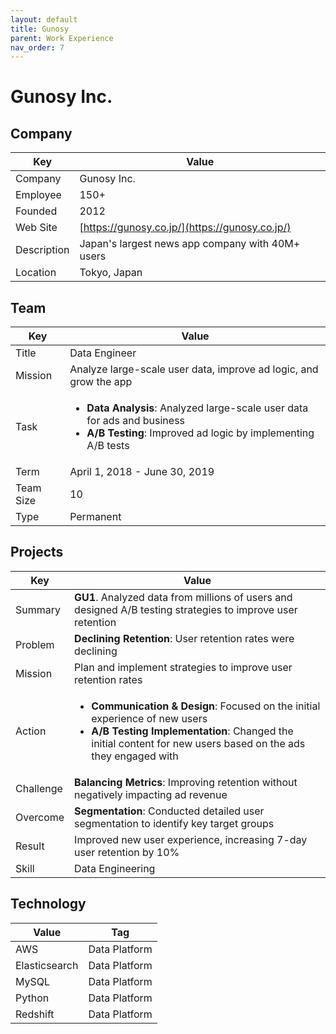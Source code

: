 ```yaml
---
layout: default
title: Gunosy
parent: Work Experience
nav_order: 7
---
```


# Gunosy Inc.

## Company

| Key         | Value                                              |
| ----------- | -------------------------------------------------- |
| Company     | Gunosy Inc.                                        |
| Employee    | 150+                                               |
| Founded     | 2012                                               |
| Web Site    | [https://gunosy.co.jp/](https://gunosy.co.jp/)                              |
| Description | Japan's largest news app company with 40M+ users |
| Location    | Tokyo, Japan                                       |

## Team

<table>
  <thead>
    <tr>
      <th>Key</th>
      <th>Value</th>
    </tr>
  </thead>
  <tbody>
    <tr>
      <td>Title</td>
      <td>Data Engineer</td>
    </tr>
    <tr>
      <td>Mission</td>
      <td>Analyze large-scale user data, improve ad logic, and grow the app</td>
    </tr>
    <tr>
      <td>Task</td>
      <td><ul><li><strong>Data Analysis</strong>: Analyzed large-scale user data for ads and business</li><li><strong>A/B Testing</strong>: Improved ad logic by implementing A/B tests</li></ul></td>
    </tr>
    <tr>
      <td>Term</td>
      <td>April 1, 2018 - June 30, 2019</td>
    </tr>
    <tr>
      <td>Team Size</td>
      <td>10</td>
    </tr>
    <tr>
      <td>Type</td>
      <td>Permanent</td>
    </tr>
  </tbody>
</table>

## Projects

<table>
  <thead>
    <tr>
      <th>Key</th>
      <th>Value</th>
    </tr>
  </thead>
  <tbody>
    <tr>
      <td>Summary</td>
      <td><strong>GU1</strong>. Analyzed data from millions of users and designed A/B testing strategies to improve user retention</td>
    </tr>
    <tr>
      <td>Problem</td>
      <td><strong>Declining Retention</strong>: User retention rates were declining</td>
    </tr>
    <tr>
      <td>Mission</td>
      <td>Plan and implement strategies to improve user retention rates</td>
    </tr>
    <tr>
      <td>Action</td>
      <td><ul><li><strong>Communication & Design</strong>: Focused on the initial experience of new users</li><li><strong>A/B Testing Implementation</strong>: Changed the initial content for new users based on the ads they engaged with</li></ul></td>
    </tr>
    <tr>
      <td>Challenge</td>
      <td><strong>Balancing Metrics</strong>: Improving retention without negatively impacting ad revenue</td>
    </tr>
    <tr>
      <td>Overcome</td>
      <td><strong>Segmentation</strong>: Conducted detailed user segmentation to identify key target groups</td>
    </tr>
    <tr>
      <td>Result</td>
      <td>Improved new user experience, increasing 7-day user retention by 10%</td>
    </tr>
    <tr>
      <td>Skill</td>
      <td>Data Engineering</td>
    </tr>
  </tbody>
</table>

## Technology

| Value         | Tag           |
| ------------- | ------------- |
| AWS           | Data Platform |
| Elasticsearch | Data Platform |
| MySQL         | Data Platform |
| Python        | Data Platform |
| Redshift      | Data Platform |
